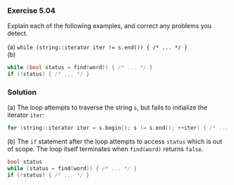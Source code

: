 ### Exercise 5.04

Explain each of the following examples, and correct any problems you detect.

(a) `while (string::iterator iter != s.end()) { /* ... */ }`  
(b) 
```cpp
while (bool status = find(word)) { /* ... */ }
if (!status) { /* ... */ }
```

### Solution

(a) The loop attempts to traverse the string `s`, but fails to initialize the
iterator `iter`:

```cpp
for (string::iterator iter = s.begin(); s != s.end(); ++iter) { /* ... */ }
```

(b) The `if` statement after the loop attempts to access `status` which is out
of scope. The loop itself terminates when `find(word)` returns `false`.

```cpp
bool status
while (status = find(word)) { /* ... */ }
if (!status) { /* ... */ }
```
